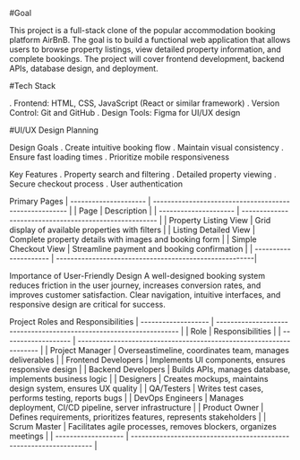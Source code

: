 #Goal

This project is a full-stack clone of the popular accommodation booking platform AirBnB. The goal is to build a functional web application that allows users to browse property listings, view detailed property information, and complete bookings. The project will cover frontend development, backend APIs, database design, and deployment.

#Tech Stack

. Frontend: HTML, CSS, JavaScript (React or similar framework)
. Version Control: Git and GitHub
. Design Tools: Figma for UI/UX design

#UI/UX Design Planning

Design Goals
. Create intuitive booking flow
. Maintain visual consistency
. Ensure fast loading times
. Prioritize mobile responsiveness

Key Features
. Property search and filtering
. Detailed property viewing
. Secure checkout process
. User authentication

Primary Pages
| --------------------- | ------------------------------------------------------ |
| Page                  | Description                                            |
| --------------------- | ------------------------------------------------------ |
| Property Listing View | Grid display of available properties with filters      |
| Listing Detailed View | Complete property details with images and booking form |
| Simple Checkout View  | Streamline payment and booking confirmation            |
| --------------------- | -------------------------------------------------------|

Importance of User-Friendly Design
A well-designed booking system reduces friction in the user journey, increases conversion rates, and improves customer satisfaction. Clear navigation, intuitive interfaces, and responsive design are critical for success.

Project Roles and Responsibilities
| ------------------- | ------------------------------------------------------------------- |
| Role                | Responsibilities                                                    |
| ------------------- | ------------------------------------------------------------------- |
| Project Manager     | Overseastimeline, coordinates team, manages deliverables            |
| Frontend Developers | Implements UI components, ensures responsive design                 |
| Backend Developers  | Builds APIs, manages database, implements business logic            |
| Designers           | Creates mockups, maintains design system, ensures UX quality        |
| QA/Testers          | Writes test cases, performs testing, reports bugs                   |
| DevOps Engineers    | Manages deployment, CI/CD pipeline, server infrastructure           |
| Product Owner       | Defines requirements, prioritizes features, represents stakeholders |
| Scrum Master        | Facilitates agile processes, removes blockers, organizes meetings   |
| ------------------- | ------------------------------------------------------------------- |
